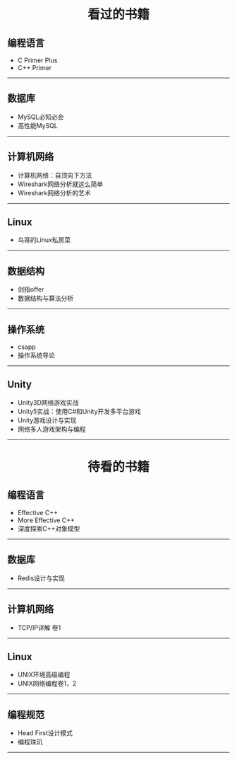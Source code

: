 # <p align="center">看过的书籍

## 编程语言

* C Primer Plus
* C++ Primer

---

## 数据库

* MySQL必知必会
* 高性能MySQL

---

## 计算机网络

* 计算机网络：自顶向下方法
* Wireshark网络分析就这么简单
* Wireshark网络分析的艺术

---

## Linux

* 鸟哥的Linux私房菜

---

## 数据结构

* 剑指offer
* 数据结构与算法分析

---

## 操作系统

* csapp
* 操作系统导论

---

## Unity

* Unity3D网络游戏实战
* Unity5实战：使用C#和Unity开发多平台游戏
* Unity游戏设计与实现
* 网络多人游戏架构与编程

---
# <p align="center">待看的书籍

## 编程语言

* Effective C++
* More Effective C++
* 深度探索C++对象模型

---

## 数据库

* Redis设计与实现

---

## 计算机网络

* TCP/IP详解 卷1

---

## Linux

* UNIX环境高级编程
* UNIX网络编程卷1，2

---

## 编程规范

* Head First设计模式
* 编程珠玑

---

